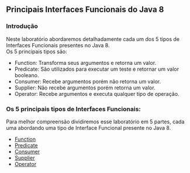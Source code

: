 ## Principais Interfaces Funcionais do Java 8

### Introdução
Neste laboratório abordaremos detalhadamente cada um dos 5 tipos de Interfaces Funcionais presentes no Java 8.<br/>
Os 5 principais tipos são:
 * Function: Transforma seus argumentos e retorna um valor.
 * Predicate: São utilizados para executar um teste e retornar um valor booleano.
 * Consumer: Recebe argumentos porém não retorna um valor.
 * Supplier: Não recebe argumentos porém retorna um valor.
 * Operator: Recebe argumentos e executa qualquer tipo de operação.
  
### Os 5 principais tipos de Interfaces Funcionais:
Para melhor compreensão dividiremos esse laboratório em 5 partes, cada uma abordando uma tipo de Interface Funcional presente no Java 8.

 * [Function](https://github.com/corelioBH/design-app-java/tree/master/Programacao%20Funcional/src/laboratorio3/parte1)
 * [Predicate](https://github.com/corelioBH/design-app-java/tree/master/Programacao%20Funcional/src/laboratorio3/parte2)
 * [Consumer](https://github.com/corelioBH/design-app-java/tree/master/Programacao%20Funcional/src/laboratorio3/parte3)
 * [Supplier](https://github.com/corelioBH/design-app-java/tree/master/Programacao%20Funcional/src/laboratorio3/parte4)
 * [Operator](https://github.com/corelioBH/design-app-java/tree/master/Programacao%20Funcional/src/laboratorio3/parte5)